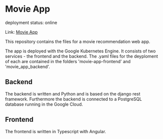 # Movie App

deployment status: online

Link: [Movie App](http://35.234.113.42)

This repository contains the files for a movie recommendation web app.

The app is deployed with the Google Kubernetes Engine. It consists of two services - the frontend and the backend. The .yaml files for the deyploment of each are contained in the folders 'movie-app-frontend' and 'movie_app_backend'.

## Backend

The backend is written and Python and is based on the django rest framework. Furthermore the backend is connected to a PostgreSQL database running in the Google Cloud.

## Frontend

The frontend is written in Typescript with Angular.
